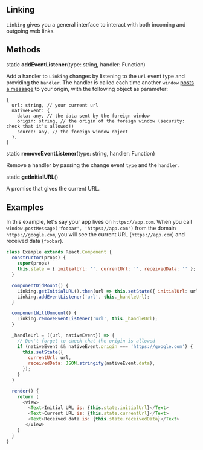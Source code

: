 ## Linking

`Linking` gives you a general interface to interact with both incoming and outgoing web links.

## Methods

static **addEventListener**(type: string, handler: Function)

Add a handler to `Linking` changes by listening to the `url` event type and
providing the `handler`.
The handler is called each time another `window` [posts a message](https://developer.mozilla.org/en-US/docs/Web/API/Window/postMessage)
to your origin, with the following object as parameter:
```flow
{
  url: string, // your current url
  nativeEvent: {
    data: any, // the data sent by the foreign window
    origin: string, // the origin of the foreign window (security: check that it's allowed!)
    source: any, // the foreign window object
  },
}
```

static **removeEventListener**(type: string, handler: Function)

Remove a handler by passing the change event `type` and the `handler`.

static **getInitialURL**()

A promise that gives the current URL.

## Examples

In this example, let's say your app lives on `https://app.com`. When you call `window.postMessage('foobar', 'https://app.com')`
from the domain `https://google.com`, you will see the current URL (`https://app.com`) and received data (`foobar`).

```js
class Example extends React.Component {
  constructor(props) {
    super(props)
    this.state = { initialUrl: '', currentUrl: '', receivedData: '' };
  }

  componentDidMount() {
    Linking.getInitialURL().then(url => this.setState({ initialUrl: url }));
    Linking.addEventListener('url', this._handleUrl);
  }

  componentWillUnmount() {
    Linking.removeEventListener('url', this._handleUrl);
  }

  _handleUrl = ({url, nativeEvent}) => {
    // Don't forget to check that the origin is allowed
    if (nativeEvent && nativeEvent.origin === 'https://google.com') {
      this.setState({
        currentUrl: url,
        receivedData: JSON.stringify(nativeEvent.data),
      });
    }
  }

  render() {
    return (
      <View>
        <Text>Initial URL is: {this.state.initialUrl}</Text>
        <Text>Current URL is: {this.state.currentUrl}</Text>
        <Text>Received data is: {this.state.receivedData}</Text>
       </View>
    )
  }
}
```

